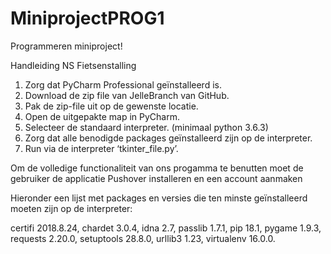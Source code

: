 # MiniprojectPROG1
Programmeren miniproject!

Handleiding NS Fietsenstalling

1.	Zorg dat PyCharm Professional geïnstalleerd is.
2.	Download de zip file van JelleBranch van GitHub.
3.	Pak de zip-file uit op de gewenste locatie.
4.	Open de uitgepakte map in PyCharm.
5.	Selecteer de standaard interpreter. (minimaal python 3.6.3)
6.	Zorg dat alle benodigde packages geïnstalleerd zijn op de interpreter.
7.	Run via de interpreter ‘tkinter_file.py’.

Om de volledige functionaliteit van ons progamma te benutten moet de gebruiker de applicatie Pushover installeren en een account aanmaken

Hieronder een lijst met packages en versies die ten minste geïnstalleerd moeten zijn op de interpreter:

certifi	2018.8.24,
chardet	3.0.4,
idna	2.7,
passlib	1.7.1,
pip	18.1,
pygame	1.9.3,
requests	2.20.0,
setuptools	28.8.0,
urllib3	1.23,
virtualenv	16.0.0.

